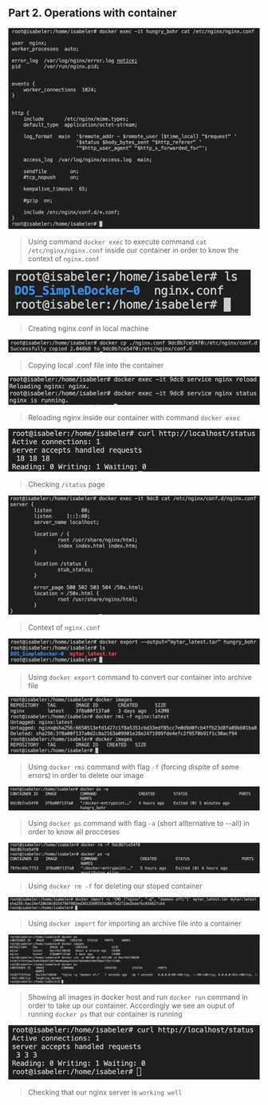 ## Part 2. Operations with container

![1676207183057](image/report/1676207183057.png)

> Using command `docker exec` to execute  command `cat /etc/nginx/nginx.conf` inside our container in order to know the context of `nginx.conf`

![1676209764529](image/report/1676209764529.png)

> Creating nginx.conf in local machine

![1676212767580](image/report/1676212767580.png)

> Copying local .conf file into the container

![1676212980839](image/report/1676212980839.png)

> Reloading nginx inside our container with command `docker exec`

![1676213753097](image/report/1676213753097.png)

> Checking `/status` page

![1676213861910](image/report/1676213861910.png)

> Context of `nginx.conf`

![1676217472790](image/report/1676217472790.png)

> Using `docker export` command to convert our container into archive file

![1676218165148](image/report/1676218165148.png)

> Using `docker rmi` command with flag `-f` (forcing dispite of some errors) in order to delete our image

![1676218333404](image/report/1676218333404.png)

> Using `docker ps` command with flag `-a` (short allternative to --all) in order to know all procceses

![1676218498971](image/report/1676218498971.png)

> Using `docker rm -f` for deleting our stoped container

![1676226160002](image/report/1676226160002.png)

> Using `docker import` for importing an archive file into a container

![1676226331721](image/report/1676226331721.png)

> Showing all images in docker host and run `docker run` command in order to take up our container. Accordingly we see an ouput of running `docker ps` that our container is running

![1676226554894](image/report/1676226554894.png)

> Checking that our nginx server is `working well`
